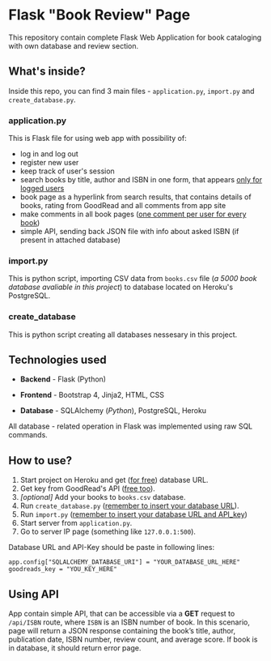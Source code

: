 # Flask "Book Review" Page
This repository contain complete Flask Web Application for book cataloging with own database and review section.

## What's inside?
Inside this repo, you can find 3 main files - `application.py`, `import.py` and `create_database.py`.
### application.py

This is Flask file for using web app with possibility of:
* log in and log out
* register new user
* keep track of user's session
* search books by title, author and ISBN in one form, that appears <u>only for logged users</u>
* book page as a hyperlink from search results, that contains details of books, rating from GoodRead and all comments from app site
* make comments in all book pages (<u>one comment per user for every book</u>)
* simple API, sending back JSON file with info about asked ISBN (if present in attached database)

### import.py

This is python script, importing CSV data from `books.csv` file (*a 5000 book database avaliable in this project*) to database located on Heroku's PostgreSQL.

### create_database

This is python script creating all databases nessesary in this project.


## Technologies used
* **Backend** - Flask (Python)

* **Frontend** - Bootstrap 4, Jinja2, HTML, CSS

* **Database** - SQLAlchemy (*Python*), PostgreSQL, Heroku

All database - related operation in Flask was implemented using raw SQL commands.


## How to use?

1. Start project on Heroku and get ([<u>for free</u>](heroku.com)) database URL.
2. Get key from GoodRead's API ([<u>free too</u>](goodreads.com/api)).
3. *[optional]* Add your books to `books.csv` database.
4. Run `create_database.py`  (<u>remember to insert your database URL</u>).
5. Run `import.py` (<u>remember to insert your database URL and API_key</u>)
4. Start server from `application.py`.
5. Go to server IP page (something like `127.0.0.1:500`).

Database URL and API-Key should be paste in following lines:

`app.config["SQLALCHEMY_DATABASE_URI"] = "YOUR_DATABASE_URL_HERE"
`    
`goodreads_key = "YOU_KEY_HERE"
`

## Using API
App contain simple API, that can be accessible via a **GET** request to `/api/ISBN` route, where `ISBN` is an ISBN number of book. In this scenario, page will  return a JSON response containing the book’s title, author, publication date, ISBN number, review count, and average score. If book is in database, it should return error page.
